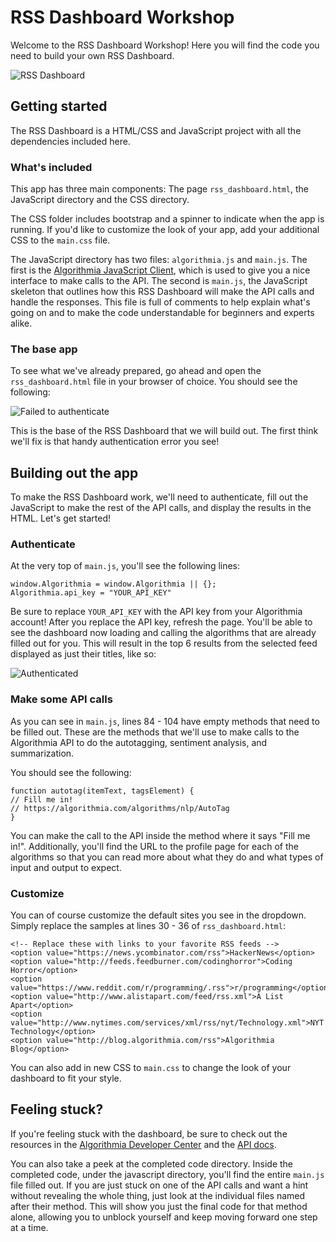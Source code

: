 # RSS Dashboard Workshop

Welcome to the RSS Dashboard Workshop! Here you will find the code you need to build your own RSS Dashboard. 

![RSS Dashboard](https://github.com/algorithmiaio/sample-apps/tree/master/JavaScript/RSS_dashboard/readme_resources/final_dashboard.png)

## Getting started

The RSS Dashboard is a HTML/CSS and JavaScript project with all the dependencies included here. 

### What's included

This app has three main components: The page `rss_dashboard.html`, the JavaScript directory and the CSS directory.

The CSS folder includes bootstrap and a spinner to indicate when the app is running. If you'd like to customize the look of your app, add your additional CSS to the `main.css` file. 

The JavaScript directory has two files: `algorithmia.js` and `main.js`. The first is the [Algorithmia JavaScript Client](http://developers.algorithmia.com/clients/javascript/), which is used to give you a nice interface to make calls to the API. The second is `main.js`, the JavaScript skeleton that outlines how this RSS Dashboard will make the API calls and handle the responses. This file is full of comments to help explain what's going on and to make the code understandable for beginners and experts alike.

### The base app

To see what we've already prepared, go ahead and open the `rss_dashboard.html` file in your browser of choice. You should see the following:

![Failed to authenticate](https://github.com/algorithmiaio/sample-apps/tree/master/JavaScript/RSS_dashboard/readme_resources/failed_to_authenticate.png)

This is the base of the RSS Dashboard that we will build out. The first think we'll fix is that handy authentication error you see!

## Building out the app

To make the RSS Dashboard work, we'll need to authenticate, fill out the JavaScript to make the rest of the API calls, and display the results in the HTML. Let's get started!

### Authenticate

At the very top of `main.js`, you'll see the following lines:
```
window.Algorithmia = window.Algorithmia || {};
Algorithmia.api_key = "YOUR_API_KEY"
```

Be sure to replace `YOUR_API_KEY` with the API key from your Algorithmia account! After you replace the API key, refresh the page. You'll be able to see the dashboard now loading and calling the algorithms that are already filled out for you. This will result in the top 6 results from the selected feed displayed as just their titles, like so:

![Authenticated](https://github.com/algorithmiaio/sample-apps/tree/master/JavaScript/RSS_dashboard/readme_resources/authenticated.png)

### Make some API calls

As you can see in `main.js`, lines 84 - 104 have empty methods that need to be filled out. These are the methods that we'll use to make calls to the Algorithmia API to do the autotagging, sentiment analysis, and summarization. 

You should see the following:
```
function autotag(itemText, tagsElement) {
// Fill me in!
// https://algorithmia.com/algorithms/nlp/AutoTag
}
```

You can make the call to the API inside the method where it says "Fill me in!". Additionally, you'll find the URL to the profile page for each of the algorithms so that you can read more about what they do and what types of input and output to expect. 

### Customize

You can of course customize the default sites you see in the dropdown. Simply replace the samples at lines 30 - 36 of `rss_dashboard.html`:

```
<!-- Replace these with links to your favorite RSS feeds -->
<option value="https://news.ycombinator.com/rss">HackerNews</option>
<option value="http://feeds.feedburner.com/codinghorror">Coding Horror</option>
<option value="https://www.reddit.com/r/programming/.rss">r/programming</option>
<option value="http://www.alistapart.com/feed/rss.xml">A List Apart</option>
<option value="http://www.nytimes.com/services/xml/rss/nyt/Technology.xml">NYT Technology</option>
<option value="http://blog.algorithmia.com/rss">Algorithmia Blog</option>
```

You can also add in new CSS to `main.css` to change the look of your dashboard to fit your style.

## Feeling stuck?

If you're feeling stuck with the dashboard, be sure to check out the resources in the [Algorithmia Developer Center](http://developers.algorithmia.com) and the [API docs](http://docs.algorithmia.com).

You can also take a peek at the completed code directory. Inside the completed code, under the javascript directory, you'll find the entire `main.js` file filled out. If you are just stuck on one of the API calls and want a hint without revealing the whole thing, just look at the individual files named after their method. This will show you just the final code for that method alone, allowing you to unblock yourself and keep moving forward one step at a time.